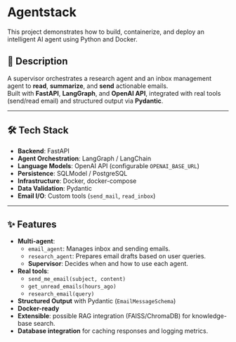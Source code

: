 # Agentstack
This project demonstrates how to build, containerize, and deploy an intelligent AI agent using Python and Docker.

## 📌 Description
A supervisor orchestrates a research agent and an inbox management agent to **read**, **summarize**, and **send** actionable emails.  
Built with **FastAPI**, **LangGraph**, and **OpenAI API**, integrated with real tools (send/read email) and structured output via **Pydantic**.

---

## 🛠️ Tech Stack
- **Backend**: FastAPI
- **Agent Orchestration**: LangGraph / LangChain
- **Language Models**: OpenAI API (configurable `OPENAI_BASE_URL`)
- **Persistence**: SQLModel / PostgreSQL
- **Infrastructure**: Docker, docker-compose
- **Data Validation**: Pydantic
- **Email I/O**: Custom tools (`send_mail`, `read_inbox`)

---

## ✨ Features
- **Multi-agent**:
  - `email_agent`: Manages inbox and sending emails.
  - `research_agent`: Prepares email drafts based on user queries.
  - **Supervisor**: Decides when and how to use each agent.
- **Real tools**:
  - `send_me_email(subject, content)`
  - `get_unread_emails(hours_ago)`
  - `research_email(query)`
- **Structured Output** with Pydantic (`EmailMessageSchema`)
- **Docker-ready**
- **Extensible**: possible RAG integration (FAISS/ChromaDB) for knowledge-base search.
- **Database integration** for caching responses and logging metrics.
